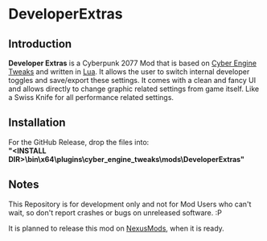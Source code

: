 # DeveloperExtras

## Introduction
**Developer Extras** is a Cyberpunk 2077 Mod that is based on [Cyber Engine Tweaks](https://github.com/yamashi/CyberEngineTweaks) and written in [Lua](https://www.lua.org/). It allows the user to switch internal developer toggles and save/export these settings. It comes with a clean and fancy UI and allows directly to change graphic related settings from game itself. Like a Swiss Knife for all performance related settings.

## Installation
For the GitHub Release, drop the files into:  
    **"\<INSTALL DIR\>\bin\x64\plugins\cyber_engine_tweaks\mods\DeveloperExtras"**

## Notes
This Repository is for development only and not for Mod Users who can't wait, so don't report crashes or bugs on unreleased software. :P

It is planned to release this mod on [NexusMods](https://www.nexusmods.com/cyberpunk2077), when it is ready.

